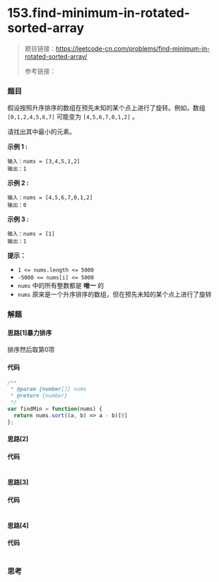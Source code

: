 # 153.find-minimum-in-rotated-sorted-array

> 题目链接：https://leetcode-cn.com/problems/find-minimum-in-rotated-sorted-array/
>
> 参考链接：

### 题目

假设按照升序排序的数组在预先未知的某个点上进行了旋转。例如，数组 `[0,1,2,4,5,6,7]` 可能变为 `[4,5,6,7,0,1,2]` 。

请找出其中最小的元素。

**示例 1 :**

```
输入：nums = [3,4,5,1,2]
输出：1
```

**示例 2 :**

```
输入：nums = [4,5,6,7,0,1,2]
输出：0
```

**示例 3 :**

```
输入：nums = [1]
输出：1
```

**提示：**

- `1 <= nums.length <= 5000`
- `-5000 <= nums[i] <= 5000`
- `nums` 中的所有整数都是 **唯一** 的
- `nums` 原来是一个升序排序的数组，但在预先未知的某个点上进行了旋转



### 解题

#### 思路[1]暴力排序

排序然后取第0项

#### 代码

```javascript
/**
 * @param {number[]} nums
 * @return {number}
 */
var findMin = function(nums) {
  return nums.sort((a, b) => a - b)[0]
};
```

#### 思路[2]



#### 代码

```javascript

```

#### 思路[3]



#### 代码

```javascript

```

#### 思路[4]



#### 代码

```javascript

```



### 思考

